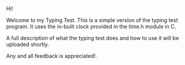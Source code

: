 Hi!                                                                             

Welcome to my Typing Test. This is a simple version of the typing test program. It uses the in-built clock provided in the time.h module in C.

A full description of what the typing test does and how to use it will be uploaded shortly.

Any and all feedback is appreciated!.
